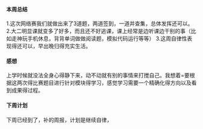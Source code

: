 #### 本周总结
1.这次网络赛我们就做出来了3道题，两道签到，一道并查集，总体发挥还可以。
2.大二明显课就变多了好多，而且还不好逃课，课上经常是边听课边干别的事（比如走神玩手机休息，背背单词做做阅读题，模拟代码运行等等）
3.这周自律性表现得还可以，早出晚归得充实生活。
#### 感想
上学时候就没法全身心得静下来，动不动就有别的事情来打搅自己。我想着=要根据这两次得比赛题目进行针对模块得学习，感觉学习需要一个精确化得方向以及看到成果得过程。
#### 下周计划
下周已经到了，补的周报，计划是继续自律，
